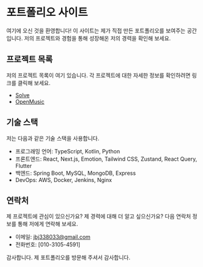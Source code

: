 # 포트폴리오 사이트

여기에 오신 것을 환영합니다! 이 사이트는 제가 직접 만든 포트폴리오를 보여주는 공간입니다. 저의 프로젝트와 경험을 통해 성장해온 저의 경력을 확인해 보세요.

## 프로젝트 목록

저의 프로젝트 목록이 여기 있습니다. 각 프로젝트에 대한 자세한 정보를 확인하려면 링크를 클릭해 보세요.

- [Solve](https://github.com/NameOfTeam/solve-server)
- [OpenMusic](https://github.com/Open3r/openmusic-server)

## 기술 스택

저는 다음과 같은 기술 스택을 사용합니다.

- 프로그래밍 언어: TypeScript, Kotlin, Python
- 프론트엔드: React, Next.js, Emotion, Tailwind CSS, Zustand, React Query, Flutter
- 백엔드: Spring Boot, MySQL, MongoDB, Express
- DevOps: AWS, Docker, Jenkins, Nginx

## 연락처

제 프로젝트에 관심이 있으신가요? 제 경력에 대해 더 알고 싶으신가요? 다음 연락처 정보를 통해 저에게 연락해 보세요.

- 이메일: [jbj338033@gmail.com](mailto:jbj338033@gmail.com)
- 전화번호: [010-3105-4591]

감사합니다. 제 포트폴리오를 방문해 주셔서 감사합니다.

